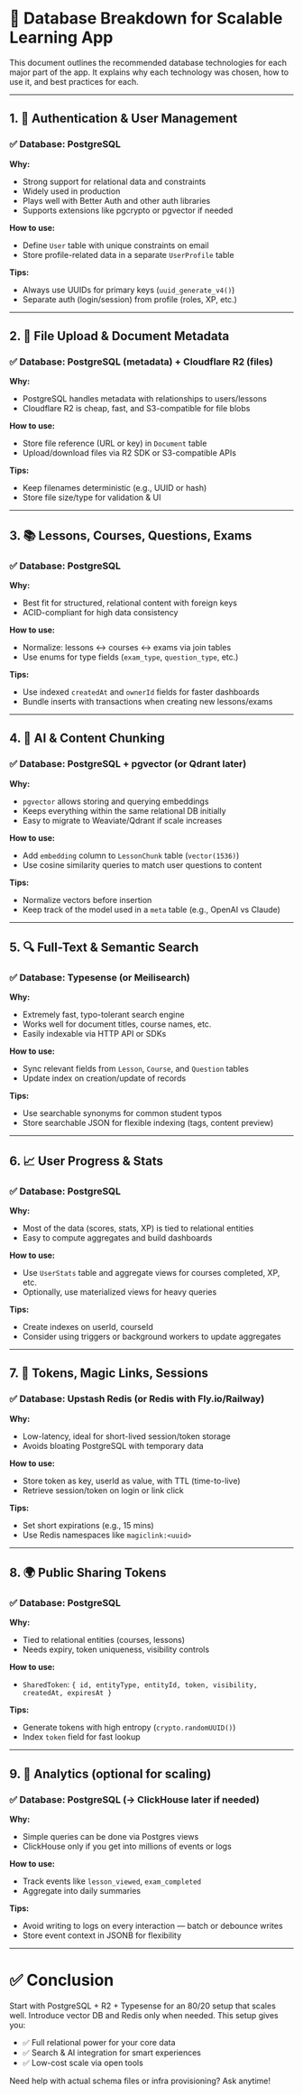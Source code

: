 # 🧩 Database Breakdown for Scalable Learning App

This document outlines the recommended database technologies for each major part of the app. It explains why each technology was chosen, how to use it, and best practices for each.

---

## 1. 🔐 Authentication & User Management

### ✅ **Database**: PostgreSQL

**Why:**
- Strong support for relational data and constraints
- Widely used in production
- Plays well with Better Auth and other auth libraries
- Supports extensions like pgcrypto or pgvector if needed

**How to use:**
- Define `User` table with unique constraints on email
- Store profile-related data in a separate `UserProfile` table

**Tips:**
- Always use UUIDs for primary keys (`uuid_generate_v4()`)
- Separate auth (login/session) from profile (roles, XP, etc.)

---

## 2. 📄 File Upload & Document Metadata

### ✅ **Database**: PostgreSQL (metadata) + Cloudflare R2 (files)

**Why:**
- PostgreSQL handles metadata with relationships to users/lessons
- Cloudflare R2 is cheap, fast, and S3-compatible for file blobs

**How to use:**
- Store file reference (URL or key) in `Document` table
- Upload/download files via R2 SDK or S3-compatible APIs

**Tips:**
- Keep filenames deterministic (e.g., UUID or hash)
- Store file size/type for validation & UI

---

## 3. 📚 Lessons, Courses, Questions, Exams

### ✅ **Database**: PostgreSQL

**Why:**
- Best fit for structured, relational content with foreign keys
- ACID-compliant for high data consistency

**How to use:**
- Normalize: lessons ↔ courses ↔ exams via join tables
- Use enums for type fields (`exam_type`, `question_type`, etc.)

**Tips:**
- Use indexed `createdAt` and `ownerId` fields for faster dashboards
- Bundle inserts with transactions when creating new lessons/exams

---

## 4. 🤖 AI & Content Chunking

### ✅ **Database**: PostgreSQL + pgvector (or Qdrant later)

**Why:**
- `pgvector` allows storing and querying embeddings
- Keeps everything within the same relational DB initially
- Easy to migrate to Weaviate/Qdrant if scale increases

**How to use:**
- Add `embedding` column to `LessonChunk` table (`vector(1536)`)
- Use cosine similarity queries to match user questions to content

**Tips:**
- Normalize vectors before insertion
- Keep track of the model used in a `meta` table (e.g., OpenAI vs Claude)

---

## 5. 🔍 Full-Text & Semantic Search

### ✅ **Database**: Typesense (or Meilisearch)

**Why:**
- Extremely fast, typo-tolerant search engine
- Works well for document titles, course names, etc.
- Easily indexable via HTTP API or SDKs

**How to use:**
- Sync relevant fields from `Lesson`, `Course`, and `Question` tables
- Update index on creation/update of records

**Tips:**
- Use searchable synonyms for common student typos
- Store searchable JSON for flexible indexing (tags, content preview)

---

## 6. 📈 User Progress & Stats

### ✅ **Database**: PostgreSQL

**Why:**
- Most of the data (scores, stats, XP) is tied to relational entities
- Easy to compute aggregates and build dashboards

**How to use:**
- Use `UserStats` table and aggregate views for courses completed, XP, etc.
- Optionally, use materialized views for heavy queries

**Tips:**
- Create indexes on userId, courseId
- Consider using triggers or background workers to update aggregates

---

## 7. 🔁 Tokens, Magic Links, Sessions

### ✅ **Database**: Upstash Redis (or Redis with Fly.io/Railway)

**Why:**
- Low-latency, ideal for short-lived session/token storage
- Avoids bloating PostgreSQL with temporary data

**How to use:**
- Store token as key, userId as value, with TTL (time-to-live)
- Retrieve session/token on login or link click

**Tips:**
- Set short expirations (e.g., 15 mins)
- Use Redis namespaces like `magiclink:<uuid>`

---

## 8. 🌍 Public Sharing Tokens

### ✅ **Database**: PostgreSQL

**Why:**
- Tied to relational entities (courses, lessons)
- Needs expiry, token uniqueness, visibility controls

**How to use:**
- `SharedToken`: `{ id, entityType, entityId, token, visibility, createdAt, expiresAt }`

**Tips:**
- Generate tokens with high entropy (`crypto.randomUUID()`)
- Index `token` field for fast lookup

---

## 9. 🧪 Analytics (optional for scaling)

### ✅ **Database**: PostgreSQL (→ ClickHouse later if needed)

**Why:**
- Simple queries can be done via Postgres views
- ClickHouse only if you get into millions of events or logs

**How to use:**
- Track events like `lesson_viewed`, `exam_completed`
- Aggregate into daily summaries

**Tips:**
- Avoid writing to logs on every interaction — batch or debounce writes
- Store event context in JSONB for flexibility

---

# ✅ Conclusion

Start with PostgreSQL + R2 + Typesense for an 80/20 setup that scales well. Introduce vector DB and Redis only when needed. This setup gives you:

- ✅ Full relational power for your core data
- ✅ Search & AI integration for smart experiences
- ✅ Low-cost scale via open tools

Need help with actual schema files or infra provisioning? Ask anytime!

